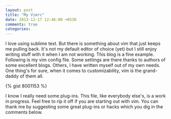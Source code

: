 ```yaml
---
layout: post
title: "My Vimrc"
date: 2013-12-17 12:46:00 +0530
comments: true
categories: 
---
```


I love using sublime text. But there is something about vim that just keeps me pulling back. It's not my default editor of choice (yet) but I still enjoy writing stuff with it when I am not working. This blog is a fine example. Following is my vim config file. Some settings are there thanks to authors of some excellent blogs. Others, I have written myself out of my own needs. One thing's for sure, when it comes to customizability, vim is the grand-daddy of them all.

{% gist 8001153 %}

I know I really need some plug-ins. This file, like everybody else's, is a work in progress. Feel free to rip it off if you are starting out with vim. You can thank me by suggesting some great plug-ins or hacks which you dig in the comments below.

